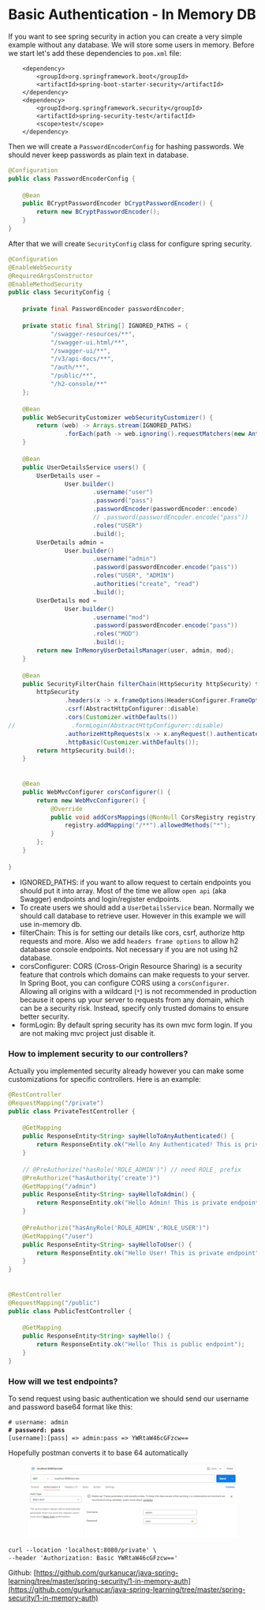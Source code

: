 # Basic Authentication - In Memory DB

If you want to see spring security in action you can create a very simple example without any database. We will store some users in memory. Before we start let's add these dependencies to `pom.xml` file:

```markup
    <dependency>
        <groupId>org.springframework.boot</groupId>
        <artifactId>spring-boot-starter-security</artifactId>
    </dependency>
    <dependency>
        <groupId>org.springframework.security</groupId>
        <artifactId>spring-security-test</artifactId>
        <scope>test</scope>
    </dependency>
```

Then we will create a `PasswordEncoderConfig` for hashing passwords. We should never keep passwords as plain text in database.

```java
@Configuration
public class PasswordEncoderConfig {

    @Bean
    public BCryptPasswordEncoder bCryptPasswordEncoder() {
        return new BCryptPasswordEncoder();
    }
}
```

After that we will create `SecurityConfig` class for configure spring security.

```java
@Configuration
@EnableWebSecurity
@RequiredArgsConstructor
@EnableMethodSecurity
public class SecurityConfig {

    private final PasswordEncoder passwordEncoder;

    private static final String[] IGNORED_PATHS = {
            "/swagger-resources/**",
            "/swagger-ui.html/**",
            "/swagger-ui/**",
            "/v3/api-docs/**",
            "/auth/**",
            "/public/**",
            "/h2-console/**"
    };

    @Bean
    public WebSecurityCustomizer webSecurityCustomizer() {
        return (web) -> Arrays.stream(IGNORED_PATHS)
                .forEach(path -> web.ignoring().requestMatchers(new AntPathRequestMatcher(path)));
    }

    @Bean
    public UserDetailsService users() {
        UserDetails user =
                User.builder()
                        .username("user")
                        .password("pass")
                        .passwordEncoder(passwordEncoder::encode)
                        // .password(passwordEncoder.encode("pass"))
                        .roles("USER")
                        .build();
        UserDetails admin =
                User.builder()
                        .username("admin")
                        .password(passwordEncoder.encode("pass"))
                        .roles("USER", "ADMIN")
                        .authorities("create", "read")
                        .build();
        UserDetails mod =
                User.builder()
                        .username("mod")
                        .password(passwordEncoder.encode("pass"))
                        .roles("MOD")
                        .build();
        return new InMemoryUserDetailsManager(user, admin, mod);
    }

    @Bean
    public SecurityFilterChain filterChain(HttpSecurity httpSecurity) throws Exception {
        httpSecurity
                .headers(x -> x.frameOptions(HeadersConfigurer.FrameOptionsConfig::disable))
                .csrf(AbstractHttpConfigurer::disable)
                .cors(Customizer.withDefaults())
//                .formLogin(AbstractHttpConfigurer::disable)
                .authorizeHttpRequests(x -> x.anyRequest().authenticated())
                .httpBasic(Customizer.withDefaults());
        return httpSecurity.build();
    }


    @Bean
    public WebMvcConfigurer corsConfigurer() {
        return new WebMvcConfigurer() {
            @Override
            public void addCorsMappings(@NonNull CorsRegistry registry) {
                registry.addMapping("/**").allowedMethods("*");
            }
        };
    }

}
```

* IGNORED\_PATHS: if you want to allow request to certain endpoints you should put it into array. Most of the time we allow `open api` (aka Swagger) endpoints and login/register endpoints.
* To create users we should add a `UserDetailsService` bean. Normally we should call database to retrieve user. However in this example we will use in-memory db.
* filterChain: This is for setting our details like cors, csrf, authorize http requests and more. Also we add `headers frame options` to allow h2 database console endpoints. Not necessary if you are not using h2 database.
* corsConfigurer: CORS (Cross-Origin Resource Sharing) is a security feature that controls which domains can make requests to your server. In Spring Boot, you can configure CORS using a `corsConfigurer`. Allowing all origins with a wildcard (`*`) is not recommended in production because it opens up your server to requests from any domain, which can be a security risk. Instead, specify only trusted domains to ensure better security.
* formLogin: By default spring security has its own mvc form login. If you are not making mvc project just disable it.

### How to implement security to our controllers?

Actually you implemented security already however you can make some customizations for specific controllers. Here is an example:

```java
@RestController
@RequestMapping("/private")
public class PrivateTestController {

    @GetMapping
    public ResponseEntity<String> sayHelloToAnyAuthenticated() {
        return ResponseEntity.ok("Hello Any Authenticated! This is private endpoint");
    }

    // @PreAuthorize("hasRole('ROLE_ADMIN')") // need ROLE_ prefix
    @PreAuthorize("hasAuthority('create')")
    @GetMapping("/admin")
    public ResponseEntity<String> sayHelloToAdmin() {
        return ResponseEntity.ok("Hello Admin! This is private endpoint");
    }

    @PreAuthorize("hasAnyRole('ROLE_ADMIN','ROLE_USER')")
    @GetMapping("/user")
    public ResponseEntity<String> sayHelloToUser() {
        return ResponseEntity.ok("Hello User! This is private endpoint");
    }
}


@RestController
@RequestMapping("/public")
public class PublicTestController {

    @GetMapping
    public ResponseEntity<String> sayHello() {
        return ResponseEntity.ok("Hello! This is public endpoint");
    }
}

```

### How will we test endpoints?

To send request using basic authentication we should send our username and password base64 format like this:

<pre class="language-bash"><code class="lang-bash"># username: admin
<strong># password: pass
</strong>[username]:[pass] => admin:pass => YWRtaW46cGFzcw==
</code></pre>

Hopefully postman converts it to base 64 automatically

<figure><img src="../../.gitbook/assets/image (3).png" alt=""><figcaption></figcaption></figure>

```
curl --location 'localhost:8080/private' \
--header 'Authorization: Basic YWRtaW46cGFzcw=='
```

Github: [https://github.com/gurkanucar/java-spring-learning/tree/master/spring-security/1-in-memory-auth](https://github.com/gurkanucar/java-spring-learning/tree/master/spring-security/1-in-memory-auth)
